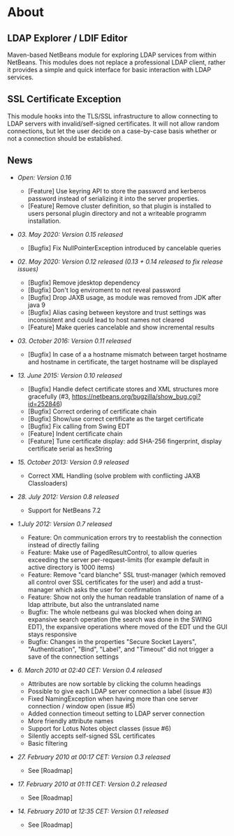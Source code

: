 About
=====

LDAP Explorer / LDIF Editor
---------------------------

Maven-based NetBeans module for exploring LDAP services from within NetBeans. This modules does not replace a
professional LDAP client, rather it provides a simple and quick interface for basic interaction with LDAP services.

SSL Certificate Exception
-------------------------

This module hooks into the TLS/SSL infrastructure to allow connecting to LDAP servers with invalid/self-signed
certificates. It will not allow random connections, but let the user decide on a case-by-case basis whether or not a
connection should be established.

News
----
 * *Open: Version 0.16*
    * [Feature] Use keyring API to store the password and kerberos password instead of serializing it into the
                server properties.
    * [Feature] Remove cluster definition, so that plugin is installed to users personal plugin directory and not a
                writeable programm installation.

 * *03. May 2020: Version 0.15 released*
    * [Bugfix] Fix NullPointerException introduced by cancelable queries

 * *02. May 2020: Version 0.12 released (0.13 + 0.14 released to fix release issues)*
    * [Bugfix] Remove jdesktop dependency
    * [Bugfix] Don't log enviroment to not reveal password
    * [Bugfix] Drop JAXB usage, as module was removed from JDK after java 9
    * [Bugfix] Alias casing between keystore and trust settings was inconsistent and could lead to host names not cleared
    * [Feature] Make queries cancelable and show incremental results

 * *03. October 2016: Version 0.11 released*
    * [Bugfix] In case of a a hostname mismatch between target hostname and hostname in certificate, the target hostname will be displayed

 * *13. June 2015: Version 0.10 released*
    * [Bugfix] Handle defect certificate stores and XML structures more gracefully (#3, https://netbeans.org/bugzilla/show_bug.cgi?id=252846)
    * [Bugfix] Correct ordering of certificate chain
    * [Bugfix] Show/use correct certificate as the target certificate
    * [Bugfix] Fix calling from Swing EDT
    * [Feature] Indent certificate chain
    * [Feature] Tune certificate display: add SHA-256 fingerprint, display certificate serial as hexString


 * *15. October 2013: Version 0.9 released*
    * Correct XML Handling (solve problem with conflicting JAXB Classloaders)

 * *28. July 2012: Version 0.8 released*
    * Support for NetBeans 7.2 

 * *1.July 2012: Version 0.7 released*
    * Feature: On communication errors try to reestablish the connection instead of directly failing
    * Feature: Make use of PagedResultControl, to allow queries exceeding the server per-request-limits (for example default in active directory is 1000 items)
    * Feature: Remove "card blanche" SSL trust-manager (which removed all control over SSL certificates for the user) and add a trust-manager which asks the user for confirmation
    * Feature: Show not only the human readable translation of name of a ldap attribute, but also the untranslated name
    * Bugfix:  The whole netbeans gui was blocked when doing an expansive search operation (the search was done in the SWING EDT), the expansive operations where moved of the EDT und the GUI stays responsive
    * Bugfix:  Changes in the properties "Secure Socket Layers", "Authentication", "Bind", "Label", and "Timeout" did not trigger a save of the connection settings

* *6. March 2010 at 02:40 CET: Version 0.4 released*
    * Attributes are now sortable by clicking the column headings
    * Possible to give each LDAP server connection a label (issue #3)
    * Fixed NamingException when having more than one server connection / window open (issue #5)
    * Added connection timeout setting to LDAP server connection
    * More friendly attribute names
    * Support for Lotus Notes object classes (issue #6)
    * Silently accepts self-signed SSL certificates
    * Basic filtering

* *27. February 2010 at 00:17 CET: Version 0.3 released*
    * See [Roadmap] 

* *17. February 2010 at 01:11 CET: Version 0.2 released*
    * See [Roadmap] 

* *14. February 2010 at 12:35 CET: Version 0.1 released*
    * See [Roadmap] 
